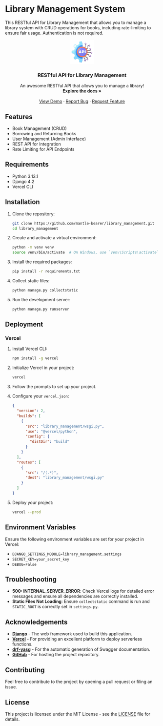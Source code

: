 # Library Management System

This RESTful API for Library Management that allows you to manage a library system with CRUD operations for books, including rate-limiting to ensure fair usage. Authentication is not required.

<div align="center">
  <a href="https://github.com/mantle-bearer/library_management">
    <img src="images/api-logo.png" alt="Logo" width="80" height="80">
  </a>

  <h3 align="center">RESTful API for Library Management</h3>

  <p align="center">
    An awesome RESTful API that allows you to manage a library!
    <br />
    <a href="https://github.com/mantle-bearer/library_management"><strong>Explore the docs »</strong></a>
    <br />
    <br />
    <a href="https://librarymanagement-chi.vercel.app/swagger">View Demo</a>
    &middot;
    <a href="https://github.com/mantle-bearer/library_management/issues/new?labels=bug&template=bug-report---.md">Report Bug</a>
    &middot;
    <a href="https://github.com/mantle-bearer/library_management/issues/new?labels=enhancement&template=feature-request---.md">Request Feature</a>
  </p>
</div>

## Features

- Book Management (CRUD)
- Borrowing and Returning Books
- User Management (Admin Interface)
- REST API for Integration
- Rate Limiting for API Endpoints

## Requirements

- Python 3.13.1
- Django 4.2
- Vercel CLI

## Installation

1. Clone the repository:

   ```bash
   git clone https://github.com/mantle-bearer/library_management.git
   cd library_management
   ```

2. Create and activate a virtual environment:

   ```bash
   python -m venv venv
   source venv/bin/activate  # On Windows, use `venv\Scripts\activate`
   ```

3. Install the required packages:

   ```bash
   pip install -r requirements.txt
   ```

4. Collect static files:

   ```bash
   python manage.py collectstatic
   ```

5. Run the development server:
   ```bash
   python manage.py runserver
   ```

## Deployment

### Vercel

1. Install Vercel CLI:

   ```bash
   npm install -g vercel
   ```

2. Initialize Vercel in your project:

   ```bash
   vercel
   ```

3. Follow the prompts to set up your project.

4. Configure your `vercel.json`:

   ```json
   {
     "version": 2,
     "builds": [
       {
         "src": "library_management/wsgi.py",
         "use": "@vercel/python",
         "config": {
           "distDir": "build"
         }
       }
     ],
     "routes": [
       {
         "src": "/(.*)",
         "dest": "library_management/wsgi.py"
       }
     ]
   }
   ```

5. Deploy your project:
   ```bash
   vercel --prod
   ```

## Environment Variables

Ensure the following environment variables are set for your project in Vercel:

- `DJANGO_SETTINGS_MODULE=library_management.settings`
- `SECRET_KEY=your_secret_key`
- `DEBUG=False`

## Troubleshooting

- **500: INTERNAL_SERVER_ERROR**: Check Vercel logs for detailed error messages and ensure all dependencies are correctly installed.
- **Static Files Not Loading**: Ensure `collectstatic` command is run and `STATIC_ROOT` is correctly set in `settings.py`.

## Acknowledgements

- **[Django](https://www.djangoproject.com/)** - The web framework used to build this application.
- **[Vercel](https://vercel.com/)** - For providing an excellent platform to deploy serverless functions.
- **[drf-yasg](https://github.com/axnsan12/drf-yasg)** - For the automatic generation of Swagger documentation.
- **[GitHub](https://github.com/)** - For hosting the project repository.

## Contributing

Feel free to contribute to the project by opening a pull request or filing an issue.

## License

This project is licensed under the MIT License - see the [LICENSE](LICENSE) file for details.
